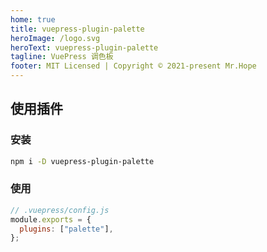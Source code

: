 ```yaml
---
home: true
title: vuepress-plugin-palette
heroImage: /logo.svg
heroText: vuepress-plugin-palette
tagline: VuePress 调色板
footer: MIT Licensed | Copyright © 2021-present Mr.Hope
---
```


## 使用插件

### 安装

```bash
npm i -D vuepress-plugin-palette
```

### 使用

```js {7}
// .vuepress/config.js
module.exports = {
  plugins: ["palette"],
};
```
